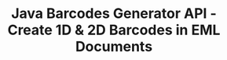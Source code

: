 ---
############################# Static ############################
layout: "auto-gen-gist"
draft: false
path: "assembly/java/barcode/eml"
otherformats: PDF HTML XPS TIFF MHTML TXT XAML EPUB SVG PS PCL XML OXPS MD EMLX MSG 

############################# Head ############################
head_title: "Java API to Generate Barcode Images Documents & Email Messages"
head_description: "GroupDocs.Assembly Java API enables programmers to create & add Barcodes in documents (PDF, DOC, DOCX, RTF, XLSX, CSV, PPTX) & Email(EML EMLX MSG) messages."

############################# Header ############################
title: "Java Barcodes Generator API - Create 1D & 2D Barcodes  in EML Documents"
description: "GroupDocs.Assembly Java API allows  to generate & add 1D & 2D Barcode Images inside PDF HTML, XPS, PS, TXT, EPUB, PCL, SVG, Documents & Emails (EML, EMLX, MSG) messages."

######################### Download Button #######################
button:
    enable: true

############################# About ############################
about:
    enable: true
    title: "How to Generate & Insert Barcodes in Documents & Emails?"
    content: |
       Barcodes are getting popular and are used everywhere these days. It started to appear in grocery stores in mid-1970s and today can be found in books, tickets, hospitals for tracking medications, auto parts stores and many more. This web page will explains how to dynamically create and add barcode images inside documents and emails in Java applications. GroupDocs.Assembly for Java is a very useful API that helps software developers to create powerful document automation and reporting applications. It provides supports for handling many popular document formats such as PDF, HTML, XPS, Microsoft Office Word, Excel worksheets, PowerPoint presentations, Outlook email & many more. The Java API makes it easy to create and insert Barcode images inside documents as well as in email messages with just a couple of lines of code. It also supports modifying barcode image properties such as scale barcode image, alter fore and back colors, change barcode image resolution, barcode text placement, change fonts and more. 

############################# content ############################
steps:
    enable: true
    block:
    - title_left: "Crate Barcodes in EML Documents via Java"
      content_left: |
       GroupDocs.Assembly Java has included complete functionality for inserting and editing Barcodes inside EML documents. The following Java code example demonstrates how to create and use barcode images inside a EML document with just a couple of lines of code. 

      title_right: "How to Add Barcodes in EML Files?"
      content_right: |
       * Create an instance of [DocumentAssembler](https://apireference.groupdocs.com/assembly/java/com.groupdocs.assembly/DocumentAssembler) 
       * Create sample data source object
       * Call [AssembleDocument](https://apireference.groupdocs.com/assembly/java/com.groupdocs.assembly/DocumentAssembler#assembleDocument-java.io.InputStream-java.io.OutputStream-com.groupdocs.assembly.DataSourceInfo...-) method with the following parameters
          * Stream to read a template document from.
          * Stream to write the resultant document.
          * Document loading and saving options.
          * Details Information on data source objects to be used.

      gisthash: "ebb6d8215f329f457f843e9a9fc48c9c"
      gistfile: "generate_barcodes_in_presentations.java"     

    - title_left: "System Requirements"
      content_left: |
        GroupDocs.Assembly Java APIs are supported on all major platforms and operating systems. It can generate documents in Microsoft Word, Excel, PowerPoint, Outlook, OpenOffice & 50+ other formats. For complete system requirements guide, please visit [system requirements](https://docs.groupdocs.com/assembly/java/system-requirements/) Before executing the code below, please make sure that you have the following prerequisites installled on your system:
        * Operating Systems: Microsoft Windows, Linux, MacOS
        * Java Versions Support: J2SE 7.0 (1.7), J2SE 8.0 (1.8) or above
        * Get the latest version of GroupDocs.Assembly Java APIs from [Maven](https://mvnrepository.com/artifact/com.groupdocs/groupdocs-assembly/)
        
      title_right: "Why Use GroupDocs.Assembly"
      content_right: |
        * Create custom documents from templates.
        * Dynamically attach email attachments.
        * No additional software is required to create and automate documents.
        * Generates an output document based on the data source.
        * Dynamically insert out document content in report
        * Apply formula during spreadsheet assembly.
        * Provides support for Multiple data formats
        * Sequential data operations support.

demos:
    enable: true
        

about_formats:
    enable: true


more_formats:
    enable: true


back_to_top:
    enable: true
---